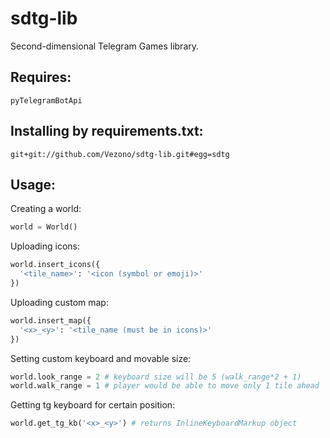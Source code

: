 # sdtg-lib
Second-dimensional Telegram Games library.
## Requires:
`pyTelegramBotApi`
## Installing by requirements.txt:
`git+git://github.com/Vezono/sdtg-lib.git#egg=sdtg`

## Usage:

Creating a world:
```python
world = World()
```
Uploading icons:
```python
world.insert_icons({
  '<tile_name>': '<icon (symbol or emoji)>'
})
```
Uploading custom map:
```python
world.insert_map({
  '<x>_<y>': '<tile_name (must be in icons)>'
})
```
Setting custom keyboard and movable size:
```python
world.look_range = 2 # keyboard size will be 5 (walk_range*2 + 1)
world.walk_range = 1 # player would be able to move only 1 tile ahead
```
Getting tg keyboard for certain position:
```python
world.get_tg_kb('<x>_<y>') # returns InlineKeyboardMarkup object
```

